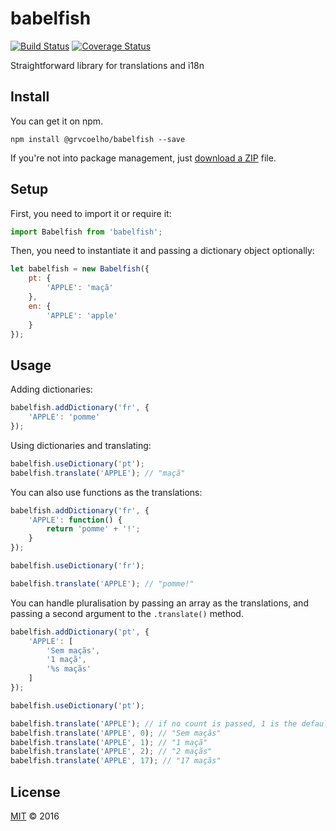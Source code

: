 # babelfish

[![Build Status](https://travis-ci.org/grvcoelho/babelfish.svg?branch=master)](https://travis-ci.org/grvcoelho/babelfish)
[![Coverage Status](https://coveralls.io/repos/grvcoelho/babelfish/badge.svg?branch=master&service=github)](https://coveralls.io/github/grvcoelho/babelfish)

Straightforward library for translations and i18n

## Install

You can get it on npm.

```
npm install @grvcoelho/babelfish --save
```

If you're not into package management, just [download a ZIP](https://github.com/grvcoelho/babelfish/archive/master.zip) file.

## Setup

First, you need to import it or require it:

```javascript
import Babelfish from 'babelfish';
```

Then, you need to instantiate it and passing a dictionary object optionally:

```javascript
let babelfish = new Babelfish({
	pt: {
		'APPLE': 'maçã'
	},
	en: {
		'APPLE': 'apple'
	}
});
```

## Usage

Adding dictionaries:

```javascript
babelfish.addDictionary('fr', {
	'APPLE': 'pomme'
});
```

Using dictionaries and translating:

```javascript
babelfish.useDictionary('pt');
babelfish.translate('APPLE'); // "maçã"
```

You can also use functions as the translations:

```javascript
babelfish.addDictionary('fr', {
	'APPLE': function() {
		return 'pomme' + '!';
	}
});

babelfish.useDictionary('fr');

babelfish.translate('APPLE'); // "pomme!"
```

You can handle pluralisation by passing an array as the translations, and passing a second argument to the `.translate()` method.

```javascript
babelfish.addDictionary('pt', {
	'APPLE': [
		'Sem maçãs',
		'1 maçã',
		'%s maçãs'
	]
});

babelfish.useDictionary('pt');

babelfish.translate('APPLE'); // if no count is passed, 1 is the default. "1 maçã"
babelfish.translate('APPLE', 0); // "Sem maçãs"
babelfish.translate('APPLE', 1); // "1 maçã"
babelfish.translate('APPLE', 2); // "2 maçãs"
babelfish.translate('APPLE', 17); // "17 maçãs"
```

## License
[MIT](https://github.com/grvcoelho/babelfish/blob/master/LICENSE) &copy; 2016
